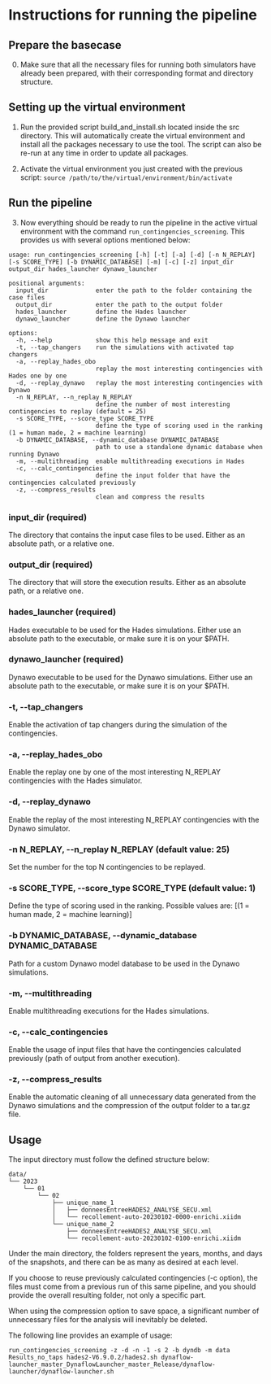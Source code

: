 
# Instructions for running the pipeline

## Prepare the basecase

0. Make sure that all the necessary files for running both simulators have 
already been prepared, with their corresponding format and directory structure.

## Setting up the virtual environment

1. Run the provided script build_and_install.sh located inside the src directory. 
This will automatically create the virtual environment and install all the 
packages necessary to use the tool. The script can also be re-run at any time 
in order to update all packages.

2. Activate the virtual environment you just created with the previous script: 
`source /path/to/the/virtual/environment/bin/activate`

## Run the pipeline

3. Now everything should be ready to run the pipeline in the active virtual environment 
with the command `run_contingencies_screening`. This provides us with several options mentioned below:
```
usage: run_contingencies_screening [-h] [-t] [-a] [-d] [-n N_REPLAY] [-s SCORE_TYPE] [-b DYNAMIC_DATABASE] [-m] [-c] [-z] input_dir output_dir hades_launcher dynawo_launcher

positional arguments:
  input_dir             enter the path to the folder containing the case files
  output_dir            enter the path to the output folder
  hades_launcher        define the Hades launcher
  dynawo_launcher       define the Dynawo launcher

options:
  -h, --help            show this help message and exit
  -t, --tap_changers    run the simulations with activated tap changers
  -a, --replay_hades_obo
                        replay the most interesting contingencies with Hades one by one
  -d, --replay_dynawo   replay the most interesting contingencies with Dynawo
  -n N_REPLAY, --n_replay N_REPLAY
                        define the number of most interesting contingencies to replay (default = 25)
  -s SCORE_TYPE, --score_type SCORE_TYPE
                        define the type of scoring used in the ranking (1 = human made, 2 = machine learning)
  -b DYNAMIC_DATABASE, --dynamic_database DYNAMIC_DATABASE
                        path to use a standalone dynamic database when running Dynawo
  -m, --multithreading  enable multithreading executions in Hades
  -c, --calc_contingencies
                        define the input folder that have the contingencies calculated previously
  -z, --compress_results
                        clean and compress the results
```

### input_dir (required)

The directory that contains the input case files to be used. Either as an absolute path, or a relative one.

### output_dir (required)

The directory that will store the execution results. Either as an absolute path, or a relative one.

### hades_launcher (required)

Hades executable to be used for the Hades simulations. Either use an absolute path to the executable,
or make sure it is on your $PATH.

### dynawo_launcher (required)

Dynawo executable to be used for the Dynawo simulations. Either use an absolute path to the executable,
or make sure it is on your $PATH.

### -t, --tap_changers

Enable the activation of tap changers during the simulation of the contingencies.

### -a, --replay_hades_obo

Enable the replay one by one of the most interesting N_REPLAY contingencies with the Hades simulator.

### -d, --replay_dynawo

Enable the replay of the most interesting N_REPLAY contingencies with the Dynawo simulator.

### -n N_REPLAY, --n_replay N_REPLAY (default value: 25)

Set the number for the top N contingencies to be replayed.

### -s SCORE_TYPE, --score_type SCORE_TYPE (default value: 1)

Define the type of scoring used in the ranking. Possible values are: 
[(1 = human made, 2 = machine learning)]

### -b DYNAMIC_DATABASE, --dynamic_database DYNAMIC_DATABASE

Path for a custom Dynawo model database to be used in the Dynawo simulations. 

### -m, --multithreading

Enable multithreading executions for the Hades simulations.

### -c, --calc_contingencies

Enable the usage of input files that have the contingencies calculated previously (path of output from another execution).

### -z, --compress_results

Enable the automatic cleaning of all unnecessary data generated from the Dynawo simulations and 
the compression of the output folder to a tar.gz file.

## Usage

The input directory must follow the defined structure below:

```
data/
└── 2023
    └── 01
        └── 02
            ├── unique_name_1
            │   ├── donneesEntreeHADES2_ANALYSE_SECU.xml
            │   └── recollement-auto-20230102-0000-enrichi.xiidm
            └── unique_name_2
                ├── donneesEntreeHADES2_ANALYSE_SECU.xml
                └── recollement-auto-20230102-0100-enrichi.xiidm
```
                
Under the main directory, the folders represent the years, months, and days of the snapshots, and there can be as many as desired at each level.

If you choose to reuse previously calculated contingencies (-c option), the files must come from a previous run of this same pipeline, and you should provide the overall resulting folder, not only a specific part.

When using the compression option to save space, a significant number of unnecessary files for the analysis will inevitably be deleted.

The following line provides an example of usage:
```
run_contingencies_screening -z -d -n -1 -s 2 -b dyndb -m data Results_no_taps hades2-V6.9.0.2/hades2.sh dynaflow-launcher_master_DynaflowLauncher_master_Release/dynaflow-launcher/dynaflow-launcher.sh
```

